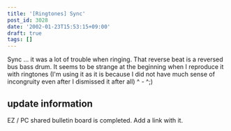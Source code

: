 ```yaml
---
title: '[Ringtones] Sync'
post_id: 3028
date: '2002-01-23T15:53:15+09:00'
draft: true
tags: []
---
```


Sync ... it was a lot of trouble when ringing. That reverse beat is a reversed bus bass drum. It seems to be strange at the beginning when I reproduce it with ringtones (I'm using it as it is because I did not have much sense of incongruity even after I dismissed it after all) ^ - ^;)

## update information

EZ / PC shared bulletin board is completed. Add a link with it.
